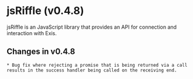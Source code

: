 # jsRiffle (v0.4.8)
jsRiffle is an JavaScript library that provides an API for connection and interaction with Exis.

## Changes in v0.4.8
    * Bug fix where rejecting a promise that is being returned via a call results in the success handler being called on the receiving end.
